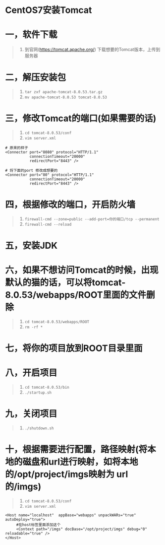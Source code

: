# CentOS7安装Tomcat

# 一，软件下载
>1. 到官网(https://tomcat.apache.org/) 下载想要的Tomcat版本，上传到服务器

# 二，解压安装包
>1. `tar zxf apache-tomcat-8.0.53.tar.gz`
>2. `mv apache-tomcat-8.0.53 tomcat-8.0.53`

# 三，修改Tomcat的端口(如果需要的话)
>1. `cd tomcat-8.0.53/conf`
>2. `vim server.xml`
```shell
# 原来的样子
<Connector port="8080" protocol="HTTP/1.1"
           connectionTimeout="20000"
           redirectPort="8443" />

# 将下面的port 修改成想要的
<Connector port="80" protocol="HTTP/1.1"
           connectionTimeout="20000"
           redirectPort="8443" />           
```

# 四，根据修改的端口，开启防火墙
>1. `firewall-cmd --zone=public --add-port=你的端口/tcp --permanent`
>2. `firewall-cmd --reload`

# 五，安装JDK

# 六，如果不想访问Tomcat的时候，出现默认的猫的话，可以将tomcat-8.0.53/webapps/ROOT里面的文件删除
>1. `cd tomcat-8.0.53/webapps/ROOT`
>2. `rm -rf *`

# 七，将你的项目放到ROOT目录里面

# 八，开启项目
>1. `cd tomcat-8.0.53/bin`
>2. `./startup.sh`

# 九，关闭项目
>1. `./shutdown.sh`

# 十，根据需要进行配置，路径映射(将本地的磁盘和url进行映射，如将本地的/opt/project/imgs映射为 url的/imgs)
>1. `cd tomcat-8.0.53/conf`
>2. `vim server.xml`
```shell
<Host name="localhost"  appBase="webapps" unpackWARs="true" autoDeploy="true">
     #在host标签里面添加这个
     <Context path="/imgs" docBase="/opt/project/imgs" debug="0" reloadable="true" />
</Host>
```
